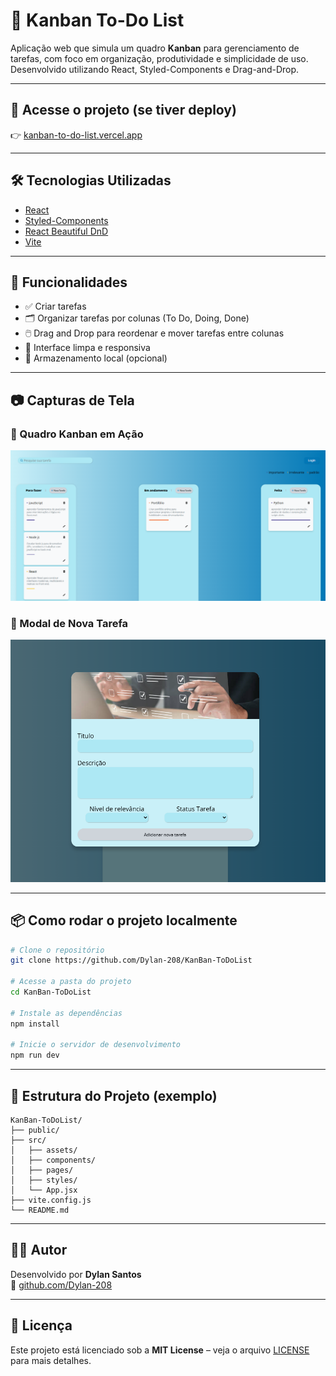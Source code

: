# 📌 Kanban To-Do List

Aplicação web que simula um quadro **Kanban** para gerenciamento de tarefas, com foco em organização, produtividade e simplicidade de uso. Desenvolvido utilizando React, Styled-Components e Drag-and-Drop.

---

## 🚀 Acesse o projeto (se tiver deploy)

👉 [kanban-to-do-list.vercel.app](https://kanban-to-do-list-rho.vercel.app/)

---

## 🛠️ Tecnologias Utilizadas

- [React](https://reactjs.org/)
- [Styled-Components](https://styled-components.com/)
- [React Beautiful DnD](https://github.com/atlassian/react-beautiful-dnd)
- [Vite](https://vitejs.dev/)

---

## 🎯 Funcionalidades

- ✅ Criar tarefas
- 🗂️ Organizar tarefas por colunas (To Do, Doing, Done)
- 🖱️ Drag and Drop para reordenar e mover tarefas entre colunas
- 🧼 Interface limpa e responsiva
- 🧠 Armazenamento local (opcional)

---

## 📷 Capturas de Tela

### 🔹 Quadro Kanban em Ação

![Kanban Board](./public/assets/image/kanban-board.png)

### 🔹 Modal de Nova Tarefa

![Modal Nova Tarefa](./public/assets/image/modal-tarefa.png)

---

## 📦 Como rodar o projeto localmente

```bash
# Clone o repositório
git clone https://github.com/Dylan-208/KanBan-ToDoList

# Acesse a pasta do projeto
cd KanBan-ToDoList

# Instale as dependências
npm install

# Inicie o servidor de desenvolvimento
npm run dev
```

---

## 📁 Estrutura do Projeto (exemplo)

```
KanBan-ToDoList/
├── public/
├── src/
│   ├── assets/
│   ├── components/
│   ├── pages/
│   ├── styles/
│   └── App.jsx
├── vite.config.js
└── README.md
```

---

## 👨‍💻 Autor

Desenvolvido por **Dylan Santos**  
🔗 [github.com/Dylan-208](https://github.com/Dylan-208)

---

## 📜 Licença

Este projeto está licenciado sob a **MIT License** – veja o arquivo [LICENSE](LICENSE) para mais detalhes.
